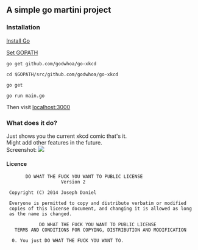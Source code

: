## A simple go martini project
### Installation
[Install Go](https://golang.org/doc/install)

[Set GOPATH](https://golang.org/doc/code.html)
```
go get github.com/godwhoa/go-xkcd
```
```
cd $GOPATH/src/github.com/godwhoa/go-xkcd
```
```
go get
```
```
go run main.go
```
Then visit [localhost:3000](http://localhost:3000/)
### What does it do?

Just shows you the current xkcd comic that's it.<br />
Might add other features in the future.<br />
Screenshot:
![](http://i.imgur.com/Attdi8z.png)
#### Licence
```
       DO WHAT THE FUCK YOU WANT TO PUBLIC LICENSE 
                    Version 2 

 Copyright (C) 2014 Joseph Daniel 

 Everyone is permitted to copy and distribute verbatim or modified 
 copies of this license document, and changing it is allowed as long 
 as the name is changed. 

            DO WHAT THE FUCK YOU WANT TO PUBLIC LICENSE 
   TERMS AND CONDITIONS FOR COPYING, DISTRIBUTION AND MODIFICATION 

  0. You just DO WHAT THE FUCK YOU WANT TO.
```

